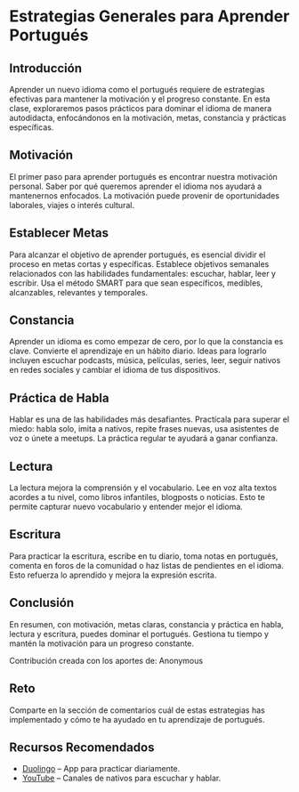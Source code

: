 # Estrategias Generales para Aprender Portugués

## Introducción
Aprender un nuevo idioma como el portugués requiere de estrategias efectivas para mantener la motivación y el progreso constante. En esta clase, exploraremos pasos prácticos para dominar el idioma de manera autodidacta, enfocándonos en la motivación, metas, constancia y prácticas específicas.

## Motivación
El primer paso para aprender portugués es encontrar nuestra motivación personal. Saber por qué queremos aprender el idioma nos ayudará a mantenernos enfocados. La motivación puede provenir de oportunidades laborales, viajes o interés cultural.

## Establecer Metas
Para alcanzar el objetivo de aprender portugués, es esencial dividir el proceso en metas cortas y específicas. Establece objetivos semanales relacionados con las habilidades fundamentales: escuchar, hablar, leer y escribir. Usa el método SMART para que sean específicos, medibles, alcanzables, relevantes y temporales.

## Constancia
Aprender un idioma es como empezar de cero, por lo que la constancia es clave. Convierte el aprendizaje en un hábito diario. Ideas para lograrlo incluyen escuchar podcasts, música, películas, series, leer, seguir nativos en redes sociales y cambiar el idioma de tus dispositivos.

## Práctica de Habla
Hablar es una de las habilidades más desafiantes. Practícala para superar el miedo: habla solo, imita a nativos, repite frases nuevas, usa asistentes de voz o únete a meetups. La práctica regular te ayudará a ganar confianza.

## Lectura
La lectura mejora la comprensión y el vocabulario. Lee en voz alta textos acordes a tu nivel, como libros infantiles, blogposts o noticias. Esto te permite capturar nuevo vocabulario y entender mejor el idioma.

## Escritura
Para practicar la escritura, escribe en tu diario, toma notas en portugués, comenta en foros de la comunidad o haz listas de pendientes en el idioma. Esto refuerza lo aprendido y mejora la expresión escrita.

## Conclusión
En resumen, con motivación, metas claras, constancia y práctica en habla, lectura y escritura, puedes dominar el portugués. Gestiona tu tiempo y mantén la motivación para un progreso constante.

Contribución creada con los aportes de: Anonymous

## Reto
Comparte en la sección de comentarios cuál de estas estrategias has implementado y cómo te ha ayudado en tu aprendizaje de portugués.

## Recursos Recomendados
- [Duolingo](https://www.duolingo.com) – App para practicar diariamente.
- [YouTube](https://www.youtube.com) – Canales de nativos para escuchar y hablar.